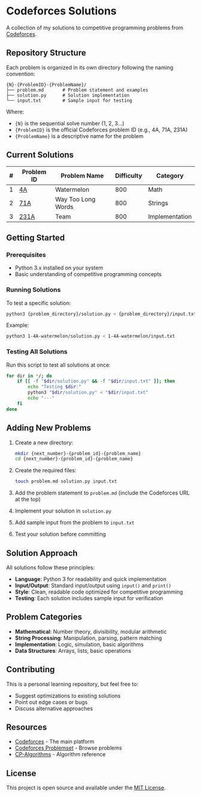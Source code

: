 # Codeforces Solutions

A collection of my solutions to competitive programming problems from [Codeforces](https://codeforces.com/).

## Repository Structure

Each problem is organized in its own directory following the naming convention:
```
{N}-{ProblemID}-{ProblemName}/
├── problem.md       # Problem statement and examples
├── solution.py      # Solution implementation
└── input.txt        # Sample input for testing
```

Where:
- `{N}` is the sequential solve number (1, 2, 3...)
- `{ProblemID}` is the official Codeforces problem ID (e.g., 4A, 71A, 231A)
- `{ProblemName}` is a descriptive name for the problem

## Current Solutions

| # | Problem ID | Problem Name | Difficulty | Category |
|---|------------|--------------|------------|----------|
| 1 | [4A](https://codeforces.com/problemset/problem/4/A) | Watermelon | 800 | Math |
| 2 | [71A](https://codeforces.com/problemset/problem/71/A) | Way Too Long Words | 800 | Strings |
| 3 | [231A](https://codeforces.com/problemset/problem/231/A) | Team | 800 | Implementation |

## Getting Started

### Prerequisites
- Python 3.x installed on your system
- Basic understanding of competitive programming concepts

### Running Solutions

To test a specific solution:
```bash
python3 {problem_directory}/solution.py < {problem_directory}/input.txt
```

Example:
```bash
python3 1-4A-watermelon/solution.py < 1-4A-watermelon/input.txt
```

### Testing All Solutions

Run this script to test all solutions at once:
```bash
for dir in */; do
    if [[ -f "$dir/solution.py" && -f "$dir/input.txt" ]]; then
        echo "Testing $dir:"
        python3 "$dir/solution.py" < "$dir/input.txt"
        echo "---"
    fi
done
```

## Adding New Problems

1. Create a new directory:
   ```bash
   mkdir {next_number}-{problem_id}-{problem_name}
   cd {next_number}-{problem_id}-{problem_name}
   ```

2. Create the required files:
   ```bash
   touch problem.md solution.py input.txt
   ```

3. Add the problem statement to `problem.md` (include the Codeforces URL at the top)
4. Implement your solution in `solution.py`
5. Add sample input from the problem to `input.txt`
6. Test your solution before committing

## Solution Approach

All solutions follow these principles:
- **Language**: Python 3 for readability and quick implementation
- **Input/Output**: Standard input/output using `input()` and `print()`
- **Style**: Clean, readable code optimized for competitive programming
- **Testing**: Each solution includes sample input for verification

## Problem Categories

- **Mathematical**: Number theory, divisibility, modular arithmetic
- **String Processing**: Manipulation, parsing, pattern matching  
- **Implementation**: Logic, simulation, basic algorithms
- **Data Structures**: Arrays, lists, basic operations

## Contributing

This is a personal learning repository, but feel free to:
- Suggest optimizations to existing solutions
- Point out edge cases or bugs
- Discuss alternative approaches

## Resources

- [Codeforces](https://codeforces.com/) - The main platform
- [Codeforces Problemset](https://codeforces.com/problemset) - Browse problems
- [CP-Algorithms](https://cp-algorithms.com/) - Algorithm reference

## License

This project is open source and available under the [MIT License](LICENSE).